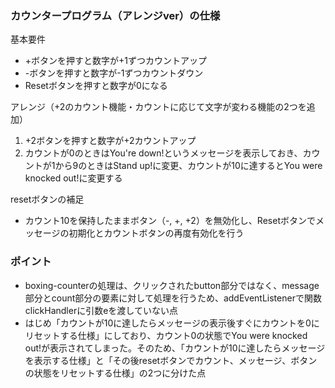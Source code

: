 ### カウンタープログラム（アレンジver）の仕様

基本要件
- +ボタンを押すと数字が+1ずつカウントアップ
- -ボタンを押すと数字が-1ずつカウントダウン
- Resetボタンを押すと数字が0になる

アレンジ（+2のカウント機能・カウントに応じて文字が変わる機能の2つを追加）
1. +2ボタンを押すと数字が+2カウントアップ
2. カウントが0のときはYou're down!というメッセージを表示しておき、カウントが1から9のときはStand up!に変更、カウントが10に達するとYou were knocked out!に変更する

resetボタンの補足
- カウント10を保持したままボタン（-, +, +2）を無効化し、Resetボタンでメッセージの初期化とカウントボタンの再度有効化を行う


### ポイント

- boxing-counterの処理は、クリックされたbutton部分ではなく、message部分とcount部分の要素に対して処理を行うため、addEventListenerで関数clickHandlerに引数eを渡していない点
- はじめ「カウントが10に達したらメッセージの表示後すぐにカウントを0にリセットする仕様」にしており、カウント0の状態でYou were knocked out!が表示されてしまった。そのため、「カウントが10に達したらメッセージを表示する仕様」と「その後resetボタンでカウント、メッセージ、ボタンの状態をリセットする仕様」の2つに分けた点